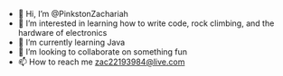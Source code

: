 - 👋 Hi, I’m @PinkstonZachariah
- 👀 I’m interested in learning how to write code, rock climbing, and the hardware of electronics
- 🌱 I’m currently learning Java
- 💞️ I’m looking to collaborate on something fun
- 📫 How to reach me zac22193984@live.com

<!---
PinkstonZachariah/PinkstonZachariah is a ✨ special ✨ repository because its `README.md` (this file) appears on your GitHub profile.
You can click the Preview link to take a look at your changes.
--->
